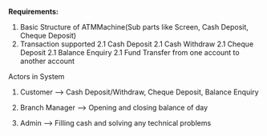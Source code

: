 **Requirements:**

1. Basic Structure of ATMMachine(Sub parts like Screen, Cash Deposit, Cheque Deposit)
2. Transaction supported
    2.1 Cash Deposit 
    2.1 Cash Withdraw 
    2.1 Cheque Deposit 
    2.1 Balance Enquiry
    2.1 Fund Transfer from one account to another account
    
Actors in System 

1. Customer --> Cash Deposit/Withdraw, Cheque Deposit, Balance Enquiry

2. Branch Manager --> Opening and closing balance of day

3. Admin --> Filling cash and solving any technical problems    
    

    
    
    

     